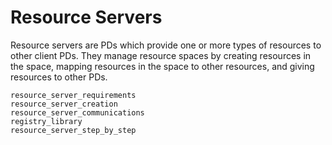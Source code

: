 # Resource Servers

Resource servers are PDs which provide one or more types of resources to other client PDs. They manage resource spaces by creating resources in the space, mapping resources in the space to other resources, and giving resources to other PDs.

```{toctree}
resource_server_requirements
resource_server_creation
resource_server_communications
registry_library
resource_server_step_by_step
```